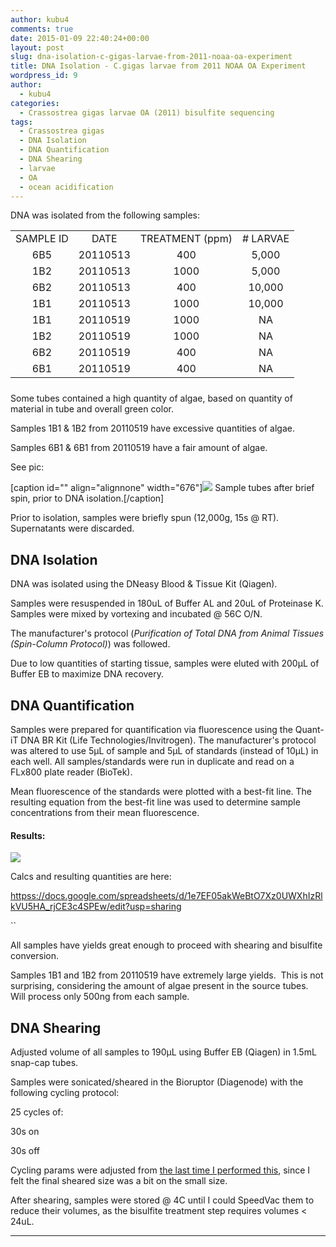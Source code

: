 ```yaml
---
author: kubu4
comments: true
date: 2015-01-09 22:40:24+00:00
layout: post
slug: dna-isolation-c-gigas-larvae-from-2011-noaa-oa-experiment
title: DNA Isolation - C.gigas larvae from 2011 NOAA OA Experiment
wordpress_id: 9
author:
  - kubu4
categories:
  - Crassostrea gigas larvae OA (2011) bisulfite sequencing
tags:
  - Crassostrea gigas
  - DNA Isolation
  - DNA Quantification
  - DNA Shearing
  - larvae
  - OA
  - ocean acidification
---
```


DNA was isolated from the following samples:
<table width="263" style="height: 244px;" >
<tbody >
<tr >

<td style="text-align: center;" >SAMPLE ID
</td>

<td style="text-align: center;" >DATE
</td>

<td style="text-align: center;" >TREATMENT (ppm)
</td>

<td style="text-align: center;" ># LARVAE
</td>
</tr>
<tr >

<td style="text-align: center;" >6B5
</td>

<td style="text-align: center;" >20110513
</td>

<td style="text-align: center;" >400
</td>

<td style="text-align: center;" >5,000
</td>
</tr>
<tr >

<td style="text-align: center;" >1B2
</td>

<td style="text-align: center;" >20110513
</td>

<td style="text-align: center;" >1000
</td>

<td style="text-align: center;" >5,000
</td>
</tr>
<tr >

<td style="text-align: center;" >6B2
</td>

<td style="text-align: center;" >20110513
</td>

<td style="text-align: center;" >400
</td>

<td style="text-align: center;" >10,000
</td>
</tr>
<tr >

<td style="text-align: center;" >1B1
</td>

<td style="text-align: center;" >20110513
</td>

<td style="text-align: center;" >1000
</td>

<td style="text-align: center;" >10,000
</td>
</tr>
<tr >

<td style="text-align: center;" >1B1
</td>

<td style="text-align: center;" >20110519
</td>

<td style="text-align: center;" >1000
</td>

<td style="text-align: center;" >NA
</td>
</tr>
<tr >

<td style="text-align: center;" >1B2
</td>

<td style="text-align: center;" >20110519
</td>

<td style="text-align: center;" >1000
</td>

<td style="text-align: center;" >NA
</td>
</tr>
<tr >

<td style="text-align: center;" >6B2
</td>

<td style="text-align: center;" >20110519
</td>

<td style="text-align: center;" >400
</td>

<td style="text-align: center;" >NA
</td>
</tr>
<tr >

<td style="text-align: center;" >6B1
</td>

<td style="text-align: center;" >20110519
</td>

<td style="text-align: center;" >400
</td>

<td style="text-align: center;" >NA
</td>
</tr>
</tbody>
</table>


Some tubes contained a high quantity of algae, based on quantity of material in tube and overall green color.

Samples 1B1 & 1B2 from 20110519 have excessive quantities of algae.

Samples 6B1 & 6B1 from 20110519 have a fair amount of algae.

See pic:



[caption id="" align="alignnone" width="676"]![](https://eagle.fish.washington.edu/Arabidopsis/20150109%20-%20Gigas_Larvae_OA_tubes.JPG) Sample tubes after brief spin, prior to DNA isolation.[/caption]

Prior to isolation, samples were briefly spun (12,000g, 15s @ RT). Supernatants were discarded.






## DNA Isolation


DNA was isolated using the DNeasy Blood & Tissue Kit (Qiagen).

Samples were resuspended in 180uL of Buffer AL and 20uL of Proteinase K. Samples were mixed by vortexing and incubated @ 56C O/N.

The manufacturer's protocol (_Purification of Total DNA from Animal Tissues (Spin-Column Protocol)_) was followed.

Due to low quantities of starting tissue, samples were eluted with 200μL of Buffer EB to maximize DNA recovery.




## DNA Quantification


Samples were prepared for quantification via fluorescence using the Quant-iT DNA BR Kit (Life Technologies/Invitrogen). The manufacturer's protocol was altered to use 5μL of sample and 5μL of standards (instead of 10μL) in each well. All samples/standards were run in duplicate and read on a FLx800 plate reader (BioTek).

Mean fluorescence of the standards were plotted with a best-fit line. The resulting equation from the best-fit line was used to determine sample concentrations from their mean fluorescence.




#### Results:


![](https://eagle.fish.washington.edu/Arabidopsis/20150109%20-%20CgigasOAquantsEquation.jpg)

Calcs and resulting quantities are here:

[httpss://docs.google.com/spreadsheets/d/1e7EF05akWeBtO7Xz0UWXhIzRlkVU5HA_rjCE3c4SPEw/edit?usp=sharing](https://docs.google.com/spreadsheets/d/1e7EF05akWeBtO7Xz0UWXhIzRlkVU5HA_rjCE3c4SPEw/edit?usp=sharing)

``



All samples have yields great enough to proceed with shearing and bisulfite conversion.

Samples 1B1 and 1B2 from 20110519 have extremely large yields.  This is not surprising, considering the amount of algae present in the source tubes.  Will process only 500ng from each sample.






## DNA Shearing


Adjusted volume of all samples to 190μL using Buffer EB (Qiagen) in 1.5mL snap-cap tubes.

Samples were sonicated/sheared in the Bioruptor (Diagenode) with the following cycling protocol:

25 cycles of:

30s on

30s off

Cycling params were adjusted from [the last time I performed this](https://genefish.wikispaces.com/Sam%27s+Working+Notebook+August+-+December+2014#sjw20141126), since I felt the final sheared size was a bit on the small size.

After shearing, samples were stored @ 4C until I could SpeedVac them to reduce their volumes, as the bisulfite treatment step requires volumes < 24uL.



* * *




